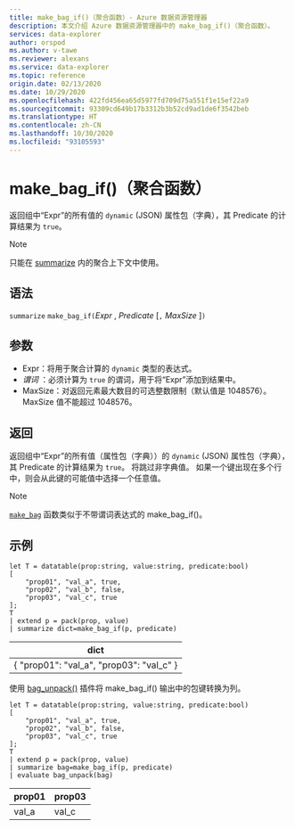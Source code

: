 ```yaml
---
title: make_bag_if()（聚合函数）- Azure 数据资源管理器
description: 本文介绍 Azure 数据资源管理器中的 make_bag_if()（聚合函数）。
services: data-explorer
author: orspod
ms.author: v-tawe
ms.reviewer: alexans
ms.service: data-explorer
ms.topic: reference
origin.date: 02/13/2020
ms.date: 10/29/2020
ms.openlocfilehash: 422fd456ea65d5977fd709d75a551f1e15ef22a9
ms.sourcegitcommit: 93309cd649b17b3312b3b52cd9ad1de6f3542beb
ms.translationtype: HT
ms.contentlocale: zh-CN
ms.lasthandoff: 10/30/2020
ms.locfileid: "93105593"
---
```

# <a name="make_bag_if-aggregation-function"></a>make_bag_if()（聚合函数）

返回组中“Expr”的所有值的 `dynamic` (JSON) 属性包（字典），其 Predicate 的计算结果为 `true`。

> [!NOTE]
> 只能在 [summarize](summarizeoperator.md) 内的聚合上下文中使用。

## <a name="syntax"></a>语法

`summarize` `make_bag_if(`*Expr* , *Predicate* [`,` *MaxSize* ]`)`

## <a name="arguments"></a>参数

* Expr：将用于聚合计算的 `dynamic` 类型的表达式。
* *谓词* ：必须计算为 `true` 的谓词，用于将“Expr”添加到结果中。
* MaxSize：对返回元素最大数目的可选整数限制（默认值是 1048576）。 MaxSize 值不能超过 1048576。

## <a name="returns"></a>返回

返回组中“Expr”的所有值（属性包（字典））的 `dynamic` (JSON) 属性包（字典），其 Predicate 的计算结果为 `true`。
将跳过非字典值。
如果一个键出现在多个行中，则会从此键的可能值中选择一个任意值。

> [!NOTE]
> [`make_bag`](./make-bag-aggfunction.md) 函数类似于不带谓词表达式的 make_bag_if()。

## <a name="examples"></a>示例

```kusto
let T = datatable(prop:string, value:string, predicate:bool)
[
    "prop01", "val_a", true,
    "prop02", "val_b", false,
    "prop03", "val_c", true
];
T
| extend p = pack(prop, value)
| summarize dict=make_bag_if(p, predicate)

```

|dict|
|----|
|{ "prop01": "val_a", "prop03": "val_c" } |

使用 [bag_unpack()](bag-unpackplugin.md) 插件将 make_bag_if() 输出中的包键转换为列。 

```kusto
let T = datatable(prop:string, value:string, predicate:bool)
[
    "prop01", "val_a", true,
    "prop02", "val_b", false,
    "prop03", "val_c", true
];
T
| extend p = pack(prop, value)
| summarize bag=make_bag_if(p, predicate)
| evaluate bag_unpack(bag)

```

|prop01|prop03|
|---|---|
|val_a|val_c|
